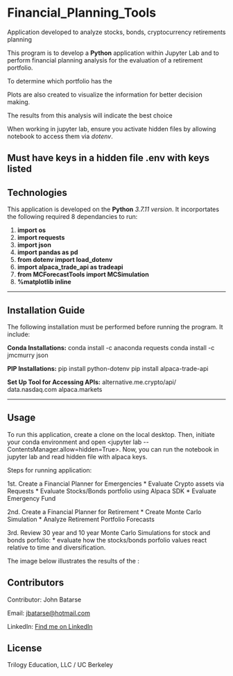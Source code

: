 # Financial_Planning_Tools
Application developed to analyze stocks, bonds, cryptocurrency retirements planning

This program is to develop a **Python** application within Jupyter Lab and to perform financial planning analysis for the evaluation of a retirement portfolio. 

To determine which  portfolio has the 

Plots are also created to visualize the information for better decision making.

The results from this analysis will indicate the best choice 

When working in jupyter lab, ensure you activate hidden files by allowing notebook to access them via *dotenv*.

Must have keys in a hidden file .env with keys listed
---

## Technologies

This application is developed on the **Python** *3.7.11 version*. It incorportates the following required 8 dependancies to run:

1. **import os**
2. **import requests**
3. **import json**
4. **import pandas as pd**
5. **from dotenv import load_dotenv**
6. **import alpaca_trade_api as tradeapi**
7. **from MCForecastTools import MCSimulation**
8. **%matplotlib inline**

---

## Installation Guide

The following installation must be performed before running the program. It include:


**Conda Installations:**
conda install -c anaconda requests
conda install -c jmcmurry json


**PIP Installations:**
pip install python-dotenv
pip install alpaca-trade-api


**Set Up Tool for Accessing APIs:**
alternative.me.crypto/api/
data.nasdaq.com
alpaca.markets


---

## Usage

To run this application, create a clone on the local desktop. Then, initiate your conda environment and 
open <jupyter lab --ContentsManager.allow=hidden=True>. Now, you can run the notebook in jupyter lab and 
read hidden file with alpaca keys.

Steps for running application:

1st. Create a Financial Planner for Emergencies
    * Evaluate Crypto assets via Requests
    * Evaluate Stocks/Bonds portfolio using Alpaca SDK
    * Evaluate Emergency Fund

2nd. Create a Financial Planner for Retirement
    * Create Monte Carlo Simulation
    * Analyze Retirement Portfolio Forecasts

3rd. Review 30 year and 10 year Monte Carlo Simulations for stock and bonds porfolio: 
    * evaluate how the stocks/bonds porfolio values react relative to time and diversification.
    

The image below illustrates the results of the :



## Contributors

Contributor: John Batarse  

Email: jbatarse@hotmail.com

LinkedIn: [Find me on LinkedIn](<https://www.linkedin.com/in/john-a-batarse-760a26116/>)


## License

Trilogy Education, LLC / UC Berkeley
